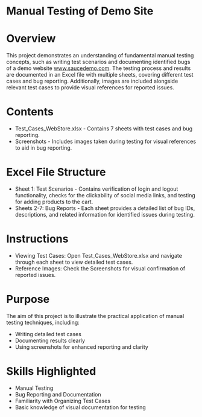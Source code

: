 # Manual Testing of Demo Site

# Overview
This project demonstrates an understanding of fundamental manual testing concepts, such as writing test scenarios and documenting identified bugs of a demo website www.saucedemo.com. The testing process and results are documented in an Excel file with multiple sheets, covering different test cases and bug reporting. Additionally, images are included alongside relevant test cases to provide visual references for reported issues.

# Contents
- Test_Cases_WebStore.xlsx - Contains 7 sheets with test cases and bug reporting.
- Screenshots  - Includes images taken during testing for visual references to aid in bug reporting.

# Excel File Structure
- Sheet 1: Test Scenarios - Contains verification of login and logout functionality, checks for the clickability of social media links, and testing for adding products to the cart.
- Sheets 2-7: Bug Reports - Each sheet provides a detailed list of bug IDs, descriptions, and related information for identified issues during testing.

# Instructions
- Viewing Test Cases: Open Test_Cases_WebStore.xlsx and navigate through each sheet to view detailed test cases.
- Reference Images: Check the Screenshots for visual confirmation of reported issues.

# Purpose
The aim of this project is to illustrate the practical application of manual testing techniques, including:

- Writing detailed test cases
- Documenting results clearly
- Using screenshots for enhanced reporting and clarity

# Skills Highlighted
- Manual Testing
- Bug Reporting and Documentation
- Familiarity with Organizing Test Cases
- Basic knowledge of visual documentation for testing


